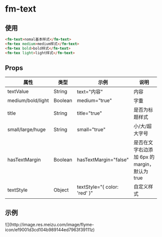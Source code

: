 # fm-text

## 使用
```html
<fm-text>nomal基本样式</fm-text>
<fm-tex medium>medium样式</fm-text>
<fm-tex bold>bold样式</fm-text>
<fm-tex light>light样式</fm-text>
```

## Props

| 属性 | 类型 | 示例 | 说明 |
| -------- | -------- | -------- | -------- | 
| textValue | String | text="内容"  | 内容
| medium/bold/light | Boolean | medium="true" | 字重
| title    | String     | title="true"       | 是否为标题样式
| small/large/huge    | String | small="true" | 小/大/超大字号 
| hasTextMargin    | Boolean | hasTextMargin="false" | 是否在文字右边添加 6px 的 margin，默认为 true
| textStyle    | Object | textStyle="{ color: 'red' }" | 自定义样式

## 示例
<div class="img-txt">
![](http://image.res.meizu.com/image/flyme-icon/ef9001d3cd104b989144ed7963f39111z)
</div>

